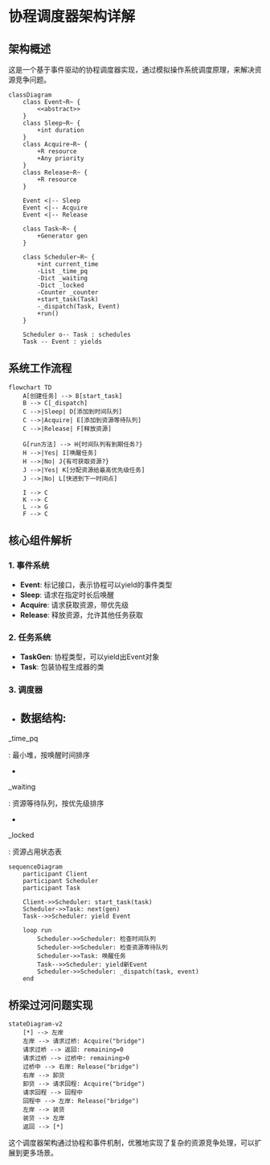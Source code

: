 # 协程调度器架构详解

## 架构概述

这是一个基于事件驱动的协程调度器实现，通过模拟操作系统调度原理，来解决资源竞争问题。

```mermaid
classDiagram
    class Event~R~ {
        <<abstract>>
    }
    class Sleep~R~ {
        +int duration
    }
    class Acquire~R~ {
        +R resource
        +Any priority
    }
    class Release~R~ {
        +R resource
    }

    Event <|-- Sleep
    Event <|-- Acquire
    Event <|-- Release

    class Task~R~ {
        +Generator gen
    }

    class Scheduler~R~ {
        +int current_time
        -List _time_pq
        -Dict _waiting
        -Dict _locked
        -Counter _counter
        +start_task(Task)
        -_dispatch(Task, Event)
        +run()
    }

    Scheduler o-- Task : schedules
    Task -- Event : yields
```

## 系统工作流程

```mermaid
flowchart TD
    A[创建任务] --> B[start_task]
    B --> C[_dispatch]
    C -->|Sleep| D[添加到时间队列]
    C -->|Acquire| E[添加到资源等待队列]
    C -->|Release| F[释放资源]

    G[run方法] --> H{时间队列有到期任务?}
    H -->|Yes| I[唤醒任务]
    H -->|No| J{有可获取资源?}
    J -->|Yes| K[分配资源给最高优先级任务]
    J -->|No| L[快进到下一时间点]

    I --> C
    K --> C
    L --> G
    F --> C
```

## 核心组件解析

### 1. 事件系统

- **Event**: 标记接口，表示协程可以yield的事件类型
- **Sleep**: 请求在指定时长后唤醒
- **Acquire**: 请求获取资源，带优先级
- **Release**: 释放资源，允许其他任务获取

### 2. 任务系统

- **TaskGen**: 协程类型，可以yield出Event对象
- **Task**: 包装协程生成器的类

### 3. 调度器

- **数据结构**:
  -

\_time_pq

: 最小堆，按唤醒时间排序

-

\_waiting

: 资源等待队列，按优先级排序

-

\_locked

: 资源占用状态表

```mermaid
sequenceDiagram
    participant Client
    participant Scheduler
    participant Task

    Client->>Scheduler: start_task(task)
    Scheduler->>Task: next(gen)
    Task-->>Scheduler: yield Event

    loop run
        Scheduler->>Scheduler: 检查时间队列
        Scheduler->>Scheduler: 检查资源等待队列
        Scheduler->>Task: 唤醒任务
        Task-->>Scheduler: yield新Event
        Scheduler->>Scheduler: _dispatch(task, event)
    end
```

## 桥梁过河问题实现

```mermaid
stateDiagram-v2
    [*] --> 左岸
    左岸 --> 请求过桥: Acquire("bridge")
    请求过桥 --> 返回: remaining=0
    请求过桥 --> 过桥中: remaining>0
    过桥中 --> 右岸: Release("bridge")
    右岸 --> 卸货
    卸货 --> 请求回程: Acquire("bridge")
    请求回程 --> 回程中
    回程中 --> 左岸: Release("bridge")
    左岸 --> 装货
    装货 --> 左岸
    返回 --> [*]
```

这个调度器架构通过协程和事件机制，优雅地实现了复杂的资源竞争处理，可以扩展到更多场景。
